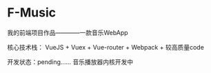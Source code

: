 # F-Music
我的前端项目作品————一款音乐WebApp

核心技术栈： VueJS + Vuex + Vue-router + Webpack + 较高质量code

开发状态：pending...... 音乐播放器内核开发中
